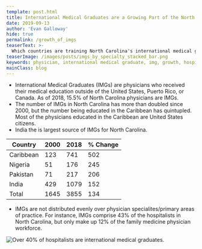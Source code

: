 ```yaml
---
template: post.html
title: International Medical Graduates are a Growing Part of the North Carolina Physician Workforce
date: 2019-09-13
author: 'Evan Galloway'
hide: true
permalink: /growth_of_imgs
teaserText: >-
  Which countries are training North Carolina's international medical graduates?
teaserImage: /images/posts/imgs_by_specialty_stacked_bar.png
keywords: physician, international medical graduate, img, growth, hospitalist
mainClass: blog
---
```

* International Medical Graduates (IMGs) are physicians who received their medical education outside of the United States, Puerto Rico, or Canada. As of 2018, 15.5% of North Carolina physicians are IMGs.
* The number of IMGs in North Carolina has more than doubled since 2000, but the number being educated in the Caribbean has quintupled. Most of the physicians educated in the Caribbean are United States citizens.
* India the is largest source of IMGs for North Carolina.

<table class="pretty-table normal">
   <thead>
      <th data-key="country" class="column-type-string ">
         Country
      </th>
      <th data-key="2000" class="column-type-number ">
         2000
      </th>
      <th data-key="2018" class="column-type-number ">
         2018
      </th>
      <th data-key="% Change" class="column-type-number ">
         % Change
      </th>
   </thead>
   <tbody>
      <tr>
         <td class="cell-type-string">Caribbean</td>
         <td class="cell-type-number">123</td>
         <td class="cell-type-number">741</td>
         <td class="cell-type-number">502</td>
      </tr>
      <tr>
         <td class="cell-type-string">Nigeria</td>
         <td class="cell-type-number">51</td>
         <td class="cell-type-number">176</td>
         <td class="cell-type-number">245</td>
      </tr>
      <tr>
         <td class="cell-type-string">Pakistan</td>
         <td class="cell-type-number">71</td>
         <td class="cell-type-number">217</td>
         <td class="cell-type-number">206</td>
      </tr>
      <tr>
         <td class="cell-type-string">India</td>
         <td class="cell-type-number">429</td>
         <td class="cell-type-number">1079</td>
         <td class="cell-type-number">152</td>
      </tr>
      <tr>
         <td class="cell-type-string">Total</td>
         <td class="cell-type-number">1645</td>
         <td class="cell-type-number">3855</td>
         <td class="cell-type-number">134</td>
      </tr>
   </tbody>
</table>

* IMGs are not distributed evenly over physician specialites/primary areas of practice. For instance, IMGs comprise 43% of the hospitalists in North Carolina, but only make up 12% of the family medicine physician workforce.

![Over 40% of hospitalists are international medical graduates.](/images/posts/imgs_by_specialty_stacked_bar.png)


